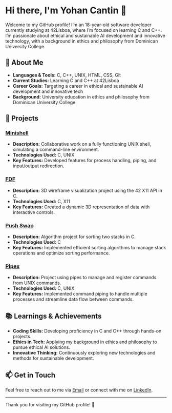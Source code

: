 # Hi there, I'm Yohan Cantin 👋

Welcome to my GitHub profile! I’m an 18-year-old software developer currently studying at 42Lisboa, where I’m focused on learning C and C++. I’m passionate about ethical and sustainable AI development and innovative technology, with a background in ethics and philosophy from Dominican University College.

## 🚀 About Me

- **Languages & Tools:** C, C++, UNIX, HTML, CSS, Git
- **Current Studies:** Learning C and C++ at 42Lisboa
- **Career Goals:** Targeting a career in ethical and sustainable AI development and innovative tech
- **Background:** University education in ethics and philosophy from Dominican University College

## 🌟 Projects

### [Minishell](https://github.com/Cremdemout1/minishell)
- **Description:** Collaborative work on a fully functioning UNIX shell, simulating a command-line environment.
- **Technologies Used:** C, UNIX
- **Key Features:** Developed features for process handling, piping, and input/output redirection.

### [FDF](https://github.com/Cremdemout1/FdF)
- **Description:** 3D wireframe visualization project using the 42 X11 API in C.
- **Technologies Used:** C, X11
- **Key Features:** Created a dynamic 3D representation of data with interactive controls.

### [Push Swap](https://github.com/Cremdemout1/push_swap)
- **Description:** Algorithm project for sorting two stacks in C.
- **Technologies Used:** C
- **Key Features:** Implemented efficient sorting algorithms to manage stack operations and optimize sorting performance.

### [Pipex](https://github.com/Cremdemout1/42pipex)
- **Description:** Project using pipes to manage and register commands from UNIX commands.
- **Technologies Used:** C, UNIX
- **Key Features:** Implemented command piping to handle multiple processes and streamline data flow between commands.

## 📚 Learnings & Achievements

- **Coding Skills:** Developing proficiency in C and C++ through hands-on projects.
- **Ethics in Tech:** Applying my background in ethics and philosophy to pursue ethical AI solutions.
- **Innovative Thinking:** Continuously exploring new technologies and methods for sustainable development.

## 📫 Get in Touch

Feel free to reach out to me via [Email](mailto:yohancantin22@gmail.com) or connect with me on [LinkedIn](https://www.linkedin.com/in/yohan-cantin-562867240).

---

Thank you for visiting my GitHub profile! 🎉
